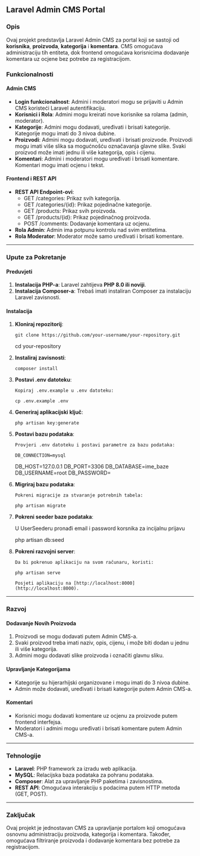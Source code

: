 
<h2>Laravel Admin CMS Portal</h2>

<h3>Opis</h3>
<p>Ovaj projekt predstavlja Laravel Admin CMS za portal koji se sastoji od <strong>korisnika</strong>, <strong>proizvoda</strong>, <strong>kategorija</strong> i <strong>komentara</strong>. CMS omogućava administraciju tih entiteta, dok frontend omogućava korisnicima dodavanje komentara uz ocjene bez potrebe za registracijom.</p>

<h3>Funkcionalnosti</h3>

<h4>Admin CMS</h4>
<ul>
  <li><strong>Login funkcionalnost</strong>: Admini i moderatori mogu se prijaviti u Admin CMS koristeći Laravel autentifikaciju.</li>
  <li><strong>Korisnici i Rola</strong>: Admini mogu kreirati nove korisnike sa rolama (admin, moderator).</li>
  <li><strong>Kategorije</strong>: Admini mogu dodavati, uređivati i brisati kategorije. Kategorije mogu imati do 3 nivoa dubine.</li>
  <li><strong>Proizvodi</strong>: Admini mogu dodavati, uređivati i brisati proizvode. Proizvodi mogu imati više slika sa mogućnošću označavanja glavne slike. Svaki proizvod može imati jednu ili više kategorija, opis i cijenu.</li>
  <li><strong>Komentari</strong>: Admini i moderatori mogu uređivati i brisati komentare. Komentari mogu imati ocjenu i tekst.</li>
</ul>

<h4>Frontend i REST API</h4>
<ul>
  <li><strong>REST API Endpoint-ovi</strong>:
    <ul>
      <li>GET /categories: Prikaz svih kategorija.</li>
      <li>GET /categories/{id}: Prikaz pojedinačne kategorije.</li>
      <li>GET /products: Prikaz svih proizvoda.</li>
      <li>GET /products/{id}: Prikaz pojedinačnog proizvoda.</li>
      <li>POST /comments: Dodavanje komentara uz ocjenu.</li>
    </ul>
  </li>
  <li><strong>Rola Admin</strong>: Admin ima potpunu kontrolu nad svim entitetima.</li>
  <li><strong>Rola Moderator</strong>: Moderator može samo uređivati i brisati komentare.</li>
</ul>

<hr>

<h3>Upute za Pokretanje</h3>

<h4>Preduvjeti</h4>
<ol>
  <li><strong>Instalacija PHP-a</strong>: Laravel zahtijeva <strong>PHP 8.0 ili noviji</strong>.</li>
  <li><strong>Instalacija Composer-a</strong>: Trebaš imati instaliran Composer za instalaciju Laravel zavisnosti.</li>
</ol>

<h4>Instalacija</h4>
<ol>
  <li><strong>Kloniraj repozitorij</strong>:

    git clone https://github.com/your-username/your-repository.git
cd your-repository
  </li>
  <li><strong>Instaliraj zavisnosti</strong>:

    composer install
  </li>
  <li><strong>Postavi .env datoteku</strong>:

    Kopiraj .env.example u .env datoteku:

    cp .env.example .env
  </li>
  <li><strong>Generiraj aplikacijski ključ</strong>:

    php artisan key:generate
  </li>
  <li><strong>Postavi bazu podataka</strong>:

    Provjeri .env datoteku i postavi parametre za bazu podataka:

    DB_CONNECTION=mysql
DB_HOST=127.0.0.1
DB_PORT=3306
DB_DATABASE=ime_baze
DB_USERNAME=root
DB_PASSWORD=
  </li>
  <li><strong>Migriraj bazu podataka</strong>:

    Pokreni migracije za stvaranje potrebnih tabela:

    php artisan migrate
  </li>

  <li><strong> Pokreni seeder baze podataka</strong>:

   U UserSeederu pronađi email i password korsnika za incijalnu prijavu
   
   php artisan db:seed
    
  </li>
  <li><strong>Pokreni razvojni server</strong>:

    Da bi pokrenuo aplikaciju na svom računaru, koristi:

    php artisan serve

    Posjeti aplikaciju na [http://localhost:8000](http://localhost:8000).
  </li>
</ol>

<hr>

<h3>Razvoj</h3>

<h4>Dodavanje Novih Proizvoda</h4>
<ol>
  <li>Proizvodi se mogu dodavati putem Admin CMS-a.</li>
  <li>Svaki proizvod treba imati naziv, opis, cijenu, i može biti dodan u jednu ili više kategorija.</li>
  <li>Admini mogu dodavati slike proizvoda i označiti glavnu sliku.</li>
</ol>

<h4>Upravljanje Kategorijama</h4>
<ul>
  <li>Kategorije su hijerarhijski organizovane i mogu imati do 3 nivoa dubine.</li>
  <li>Admin može dodavati, uređivati i brisati kategorije putem Admin CMS-a.</li>
</ul>

<h4>Komentari</h4>
<ul>
  <li>Korisnici mogu dodavati komentare uz ocjenu za proizvode putem frontend interfejsa.</li>
  <li>Moderatori i admini mogu uređivati i brisati komentare putem Admin CMS-a.</li>
</ul>

<hr>

<h3>Tehnologije</h3>
<ul>
  <li><strong>Laravel</strong>: PHP framework za izradu web aplikacija.</li>
  <li><strong>MySQL</strong>: Relacijska baza podataka za pohranu podataka.</li>
  <li><strong>Composer</strong>: Alat za upravljanje PHP paketima i zavisnostima.</li>
  <li><strong>REST API</strong>: Omogućava interakciju s podacima putem HTTP metoda (GET, POST).</li>
</ul>

<hr>

<h3>Zaključak</h3>
<p>Ovaj projekt je jednostavan CMS za upravljanje portalom koji omogućava osnovnu administraciju proizvoda, kategorija i komentara. Također, omogućava filtriranje proizvoda i dodavanje komentara bez potrebe za registracijom.</p>
